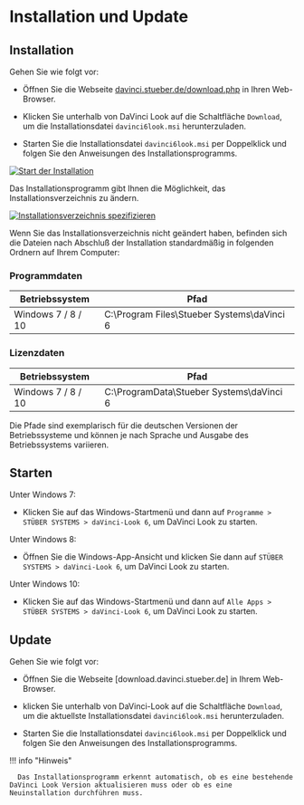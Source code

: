 # Installation und Update

## Installation

Gehen Sie wie folgt vor:

* Öffnen Sie die Webseite [davinci.stueber.de/download.php] in Ihren Web-Browser.

* Klicken Sie unterhalb von DaVinci Look auf die Schaltfläche `Download`, um die Installationsdatei `davinci6look.msi` herunterzuladen.

* Starten Sie die Installationsdatei ``davinci6look.msi`` per Doppelklick und folgen Sie den Anweisungen des Installationsprogramms.

[![Start der Installation][1]][1]

Das Installationsprogramm gibt Ihnen die Möglichkeit, das Installationsverzeichnis zu ändern.

[![Installationsverzeichnis spezifizieren][2]][2]

Wenn Sie das Installationsverzeichnis nicht geändert haben, befinden sich die Dateien nach Abschluß der Installation standardmäßig in folgenden Ordnern auf Ihrem Computer:

### Programmdaten

Betriebssystem             | Pfad
-------------------------- | -------------
Windows  7 / 8 / 10 | C:\Program Files\Stueber Systems\daVinci 6

### Lizenzdaten

Betriebssystem             | Pfad
-------------------------- | -------------
Windows  7 / 8 / 10 | C:\ProgramData\Stueber Systems\daVinci 6


Die Pfade sind exemplarisch für die deutschen Versionen der Betriebssysteme und können je nach Sprache und Ausgabe des Betriebssystems variieren.

## Starten

Unter Windows 7:

* Klicken Sie auf das Windows-Startmenü und dann auf `Programme > STÜBER SYSTEMS > daVinci-Look 6`, um DaVinci Look zu starten.

Unter Windows 8:

* Öffnen Sie die Windows-App-Ansicht und klicken Sie dann auf `STÜBER SYSTEMS > daVinci-Look 6`, um DaVinci Look zu starten.

Unter Windows 10:

* Klicken Sie auf das Windows-Startmenü und dann auf `Alle Apps > STÜBER SYSTEMS > daVinci-Look 6`, um DaVinci Look zu starten.

## Update

Gehen Sie wie folgt vor:

* Öffnen Sie die Webseite [download.davinci.stueber.de] in Ihrem Web-Browser.

* klicken Sie unterhalb von DaVinci-Look auf die Schaltfläche `Download`, um die aktuellste Installationsdatei `davinci6look.msi` herunterzuladen.

* Starten Sie die Installationsdatei `davinci6look.msi` per Doppelklick und folgen Sie den Anweisungen des Installationsprogramms.

!!! info "Hinweis"

      Das Installationsprogramm erkennt automatisch, ob es eine bestehende DaVinci Look Version aktualisieren muss oder ob es eine Neuinstallation durchführen muss.

[davinci.stueber.de/download.php]: http://davinci.stueber.de/download.php

[1]:/assets/images/look/welcome-look.png
[2]:/assets/images/look/enter-folder-look.png
